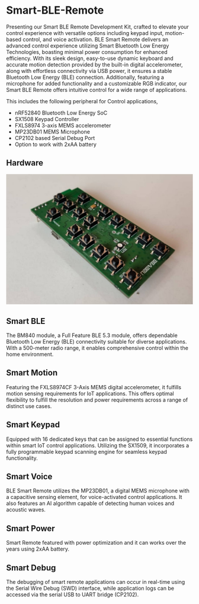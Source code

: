 # Smart-BLE-Remote
Presenting our Smart BLE Remote Development Kit, crafted to elevate your control experience with 
versatile options including keypad input, motion-based control, and voice activation. BLE Smart Remote 
delivers an advanced control experience utilizing Smart Bluetooth Low Energy Technologies, boasting 
minimal power consumption for enhanced efficiency. With its sleek design, easy-to-use dynamic keyboard 
and accurate motion detection provided by the built-in digital accelerometer, along with effortless connectivity 
via USB power, it ensures a stable Bluetooth Low Energy (BLE) connection. Additionally, featuring a microphone for 
added functionality and a customizable RGB indicator, our Smart BLE Remote offers intuitive control for a 
wide range of applications.

This includes the following peripheral for Control applications,
 - nRF52840 Bluetooth Low Energy SoC
 - SX1508 Keypad Controller
 - FXLS8974 3-axis MEMS accelerometer
 - MP23DB01 MEMS Microphone
 - CP2102 based Serial Debug Port
 - Option to work with 2xAA battery
 
Hardware
--------
![image info](./images/ble_remote.jpg)

Smart BLE
---------
The BM840 module, a Full Feature BLE 5.3 module, offers dependable Bluetooth Low
Energy (BLE) connectivity suitable for diverse applications. With a 500-meter radio range,
it enables comprehensive control within the home environment.

Smart Motion
------------
Featuring the FXLS8974CF 3-Axis MEMS digital accelerometer, it fulfills motion sensing
requirements for IoT applications. This offers optimal flexibility to fulfill the resolution and
power requirements across a range of distinct use cases.

Smart Keypad
------------
Equipped with 16 dedicated keys that can be assigned to essential functions within
smart IoT control applications. Utilizing the SX1509, it incorporates a fully
programmable keypad scanning engine for seamless keypad functionality.

Smart Voice
-----------
BLE Smart Remote utilizes the MP23DB01, a digital MEMS microphone with a capacitive
sensing element, for voice-activated control applications. It also features an AI algorithm
capable of detecting human voices and acoustic waves.

Smart Power
-----------
Smart Remote featured with power optimization and it can works over the years using 2xAA battery.

Smart Debug
-----------
The debugging of smart remote applications can occur in real-time using the Serial Wire
Debug (SWD) interface, while application logs can be accessed via the serial USB to UART
bridge (CP2102).


